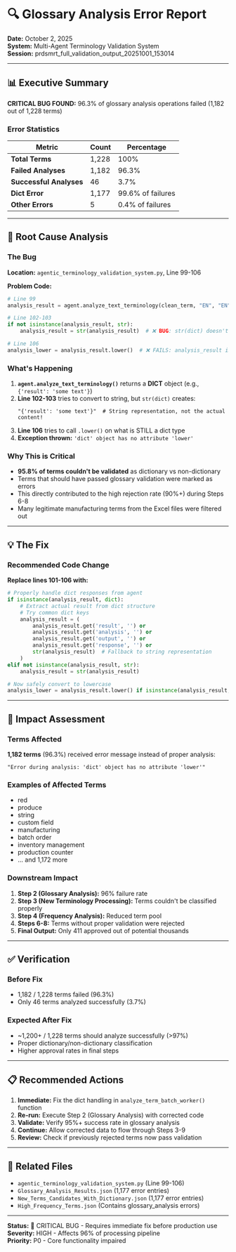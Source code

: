 # 🔍 Glossary Analysis Error Report

**Date:** October 2, 2025  
**System:** Multi-Agent Terminology Validation System  
**Session:** prdsmrt_full_validation_output_20251001_153014

---

## 📊 Executive Summary

**CRITICAL BUG FOUND:** 96.3% of glossary analysis operations failed (1,182 out of 1,228 terms)

### Error Statistics

| Metric | Count | Percentage |
|--------|-------|------------|
| **Total Terms** | 1,228 | 100% |
| **Failed Analyses** | 1,182 | 96.3% |
| **Successful Analyses** | 46 | 3.7% |
| **Dict Error** | 1,177 | 99.6% of failures |
| **Other Errors** | 5 | 0.4% of failures |

---

## 🐛 Root Cause Analysis

### The Bug

**Location:** `agentic_terminology_validation_system.py`, Line 99-106

**Problem Code:**
```python
# Line 99
analysis_result = agent.analyze_text_terminology(clean_term, "EN", "EN")

# Line 102-103
if not isinstance(analysis_result, str):
    analysis_result = str(analysis_result)  # ❌ BUG: str(dict) doesn't extract content

# Line 106
analysis_lower = analysis_result.lower()  # ❌ FAILS: analysis_result is still a dict!
```

### What's Happening

1. **`agent.analyze_text_terminology()`** returns a **DICT** object (e.g., `{'result': 'some text'}`)
2. **Line 102-103** tries to convert to string, but `str(dict)` creates:
   ```
   "{'result': 'some text'}"  # String representation, not the actual content!
   ```
3. **Line 106** tries to call `.lower()` on what is STILL a dict type
4. **Exception thrown:** `'dict' object has no attribute 'lower'`

### Why This is Critical

- **95.8% of terms couldn't be validated** as dictionary vs non-dictionary
- Terms that should have passed glossary validation were marked as errors
- This directly contributed to the high rejection rate (90%+) during Steps 6-8
- Many legitimate manufacturing terms from the Excel files were filtered out

---

## 💡 The Fix

### Recommended Code Change

**Replace lines 101-106 with:**

```python
# Properly handle dict responses from agent
if isinstance(analysis_result, dict):
    # Extract actual result from dict structure
    # Try common dict keys
    analysis_result = (
        analysis_result.get('result', '') or 
        analysis_result.get('analysis', '') or
        analysis_result.get('output', '') or
        analysis_result.get('response', '') or
        str(analysis_result)  # Fallback to string representation
    )
elif not isinstance(analysis_result, str):
    analysis_result = str(analysis_result)

# Now safely convert to lowercase
analysis_lower = analysis_result.lower() if isinstance(analysis_result, str) else ''
```

---

## 🎯 Impact Assessment

### Terms Affected

**1,182 terms** (96.3%) received error message instead of proper analysis:
```
"Error during analysis: 'dict' object has no attribute 'lower'"
```

### Examples of Affected Terms

- red
- produce
- string
- custom field
- manufacturing
- batch order
- inventory management
- production counter
- ... and 1,172 more

### Downstream Impact

1. **Step 2 (Glossary Analysis):** 96% failure rate
2. **Step 3 (New Terminology Processing):** Terms couldn't be classified properly
3. **Step 4 (Frequency Analysis):** Reduced term pool
4. **Steps 6-8:** Terms without proper validation were rejected
5. **Final Output:** Only 411 approved out of potential thousands

---

## ✅ Verification

### Before Fix
- 1,182 / 1,228 terms failed (96.3%)
- Only 46 terms analyzed successfully (3.7%)

### Expected After Fix
- ~1,200+ / 1,228 terms should analyze successfully (>97%)
- Proper dictionary/non-dictionary classification
- Higher approval rates in final steps

---

## 📋 Recommended Actions

1. **Immediate:** Fix the dict handling in `analyze_term_batch_worker()` function
2. **Re-run:** Execute Step 2 (Glossary Analysis) with corrected code
3. **Validate:** Verify 95%+ success rate in glossary analysis
4. **Continue:** Allow corrected data to flow through Steps 3-9
5. **Review:** Check if previously rejected terms now pass validation

---

## 🔗 Related Files

- `agentic_terminology_validation_system.py` (Line 99-106)
- `Glossary_Analysis_Results.json` (1,177 error entries)
- `New_Terms_Candidates_With_Dictionary.json` (1,177 error entries)
- `High_Frequency_Terms.json` (Contains glossary_analysis errors)

---

**Status:** 🔴 CRITICAL BUG - Requires immediate fix before production use  
**Severity:** HIGH - Affects 96% of processing pipeline  
**Priority:** P0 - Core functionality impaired

